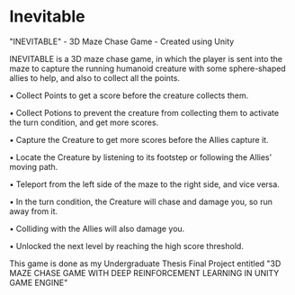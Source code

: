# Inevitable
"INEVITABLE" - 3D Maze Chase Game - Created using Unity

INEVITABLE is a 3D maze chase game, in which the player is sent into the maze to capture the running humanoid creature with some sphere-shaped allies to help, and also to collect all the points.

• Collect Points to get a score before the creature collects them.

• Collect Potions to prevent the creature from collecting them to activate the turn condition, and get more scores.

• Capture the Creature to get more scores before the Allies capture it.

• Locate the Creature by listening to its footstep or following the Allies’ moving path.

• Teleport from the left side of the maze to the right side, and vice versa.

• In the turn condition, the Creature will chase and damage you, so run away from it.

• Colliding with the Allies will also damage you.

• Unlocked the next level by reaching the high score threshold.

This game is done as my Undergraduate Thesis Final Project entitled "3D MAZE CHASE GAME WITH DEEP REINFORCEMENT LEARNING IN UNITY GAME ENGINE"
